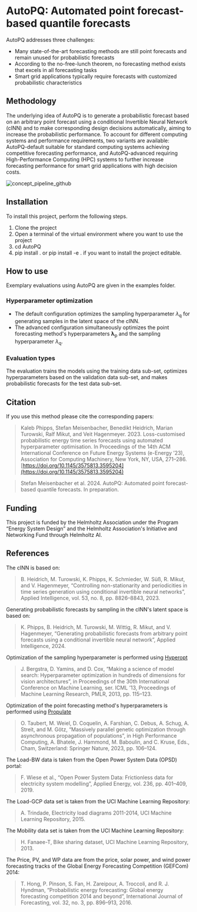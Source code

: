 # AutoPQ: Automated point forecast-based quantile forecasts

AutoPQ addresses three challenges:
- Many state-of-the-art forecasting methods are still point forecasts and remain unused for probabilistic forecasts
- According to the no-free-lunch theorem, no forecasting method exists that excels in all forecasting tasks
- Smart grid applications typically require forecasts with customized probabilistic characteristics

## Methodology

The underlying idea of AutoPQ is to generate a probabilistic forecast based on an arbitrary point forecast using a conditional Invertible Neural Network (cINN) and to make corresponding design decisions automatically, aiming to increase the probabilistic performance. To account for different computing systems and performance requirements, two variants are available: AutoPQ-default suitable for standard computing systems achieving competitive forecasting performance, and AutoPQ-advanced requiring High-Performance Computing (HPC) systems to further increase forecasting performance for smart grid applications with high decision costs.

![concept_pipeline_github](https://github.com/SMEISEN/AutoPQ/assets/33990691/40344260-77ee-4515-9964-16875b9383d7)

## Installation

To install this project, perform the following steps.
1) Clone the project
2) Open a terminal of the virtual environment where you want to use the project
3) cd AutoPQ
4) pip install . or pip install -e . if you want to install the project editable.

## How to use

Exemplary evaluations using AutoPQ are given in the examples folder.

### Hyperparameter optimization

- The default configuration optimizes the sampling hyperparameter $\lambda_\text{q}$ for generating samples in the latent space of the cINN.
- The advanced configuration simultaneously optimizes the point forecasting method's hyperparameters $\boldsymbol{\lambda_\text{p}}$ and the sampling hyperparameter $\lambda_\text{q}$.

### Evaluation types

The evaluation trains the models using the training data sub-set, optimizes hyperparameters based on the validation data sub-set, and makes probabilistic forecasts for the test data sub-set.

## Citation

If you use this method please cite the corresponding papers:
> Kaleb Phipps, Stefan Meisenbacher, Benedikt Heidrich, Marian Turowski, Ralf Mikut, and Veit Hagenmeyer. 2023. Loss-customised probabilistic energy time series forecasts using automated hyperparameter optimisation. In Proceedings of the 14th ACM International Conference on Future Energy Systems (e-Energy ’23), Association for Computing Machinery, New York, NY, USA, 271–286. [https://doi.org/10.1145/3575813.3595204](https://doi.org/10.1145/3575813.3595204)

> Stefan Meisenbacher et al. 2024. AutoPQ: Automated point forecast-based quantile forecasts. In preparation.

## Funding

This project is funded by the Helmholtz Association under the Program “Energy System Design” and the Helmholtz Association's Initiative and Networking Fund through Helmholtz AI.

## References

The cINN is based on:
> B. Heidrich, M. Turowski, K. Phipps, K. Schmieder, W. Süß, R. Mikut, and V. Hagenmeyer, “Controlling non-stationarity and periodicities in time series generation using conditional invertible neural networks”, Applied Intelligence, vol. 53, no. 8, pp. 8826–8843, 2023.

Generating probabilistic forecasts by sampling in the cINN's latent space is based on:
> K. Phipps, B. Heidrich, M. Turowski, M. Wittig, R. Mikut, and V. Hagenmeyer, “Generating probabilistic forecasts from arbitrary point forecasts using a conditional invertible neural network”, Applied Intelligence, 2024.

Optimization of the sampling hyperparameter is performed using [Hyperopt](https://github.com/hyperopt/hyperopt)
> J. Bergstra, D. Yamins, and D. Cox, “Making a science of model search: Hyperparameter optimization in hundreds of dimensions for vision architectures”, in Proceedings of the 30th International Conference on Machine Learning, ser. ICML ’13, Proceedings of Machine Learning Research, PMLR, 2013, pp. 115–123.

Optimization of the point forecasting method's hyperparameters is performed using [Propulate](https://github.com/Helmholtz-AI-Energy/propulate)
> O. Taubert, M. Weiel, D. Coquelin, A. Farshian, C. Debus, A. Schug, A. Streit, and M. Götz, “Massively parallel genetic optimization through asynchronous propagation of populations”, in High Performance Computing, A. Bhatele, J. Hammond, M. Baboulin, and C. Kruse, Eds., Cham, Switzerland: Springer Nature, 2023, pp. 106–124.

The Load-BW data is taken from the Open Power System Data (OPSD) portal:
> F. Wiese et al., “Open Power System Data: Frictionless data for electricity system modelling”, Applied Energy, vol. 236, pp. 401–409, 2019.

The Load-GCP data set is taken from the UCI Machine Learning Repository:
> A. Trindade, Electricity load diagrams 2011-2014, UCI Machine Learning Repository, 2015.

The Mobility data set is taken from the UCI Machine Learning Repository:
> H. Fanaee-T, Bike sharing dataset, UCI Machine Learning Repository, 2013.

The Price, PV, and WP data are from the price, solar power, and wind power forecasting tracks of the Global Energy Forecasting Competition (GEFCom) 2014:
> T. Hong, P. Pinson, S. Fan, H. Zareipour, A. Troccoli, and R. J. Hyndman, “Probabilistic energy forecasting: Global energy forecasting competition 2014 and beyond”, International Journal of Forecasting, vol. 32, no. 3, pp. 896–913, 2016.
